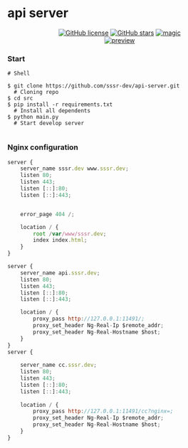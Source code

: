 # api server

<p align="center">
    <a href="https://github.com/sssr-dev/api-server/blob/master/LICENSE"><img alt="GitHub license" src="https://img.shields.io/github/license/sssr-dev/api-server?style=for-the-badge"></a>    
    <a href="https://github.com/sssr-dev/api-server/stargazers"><img alt="GitHub stars" src="https://img.shields.io/github/stars/sssr-dev/api-server?style=for-the-badge"></a>    
    <a href="https://github.com/SantaSpeen"><img src="https://img.santaspeen.ru/github/magic.svg" alt="magic"></a>
    <br/>
    <a href="./src/main.py">
        <img src="https://img.sssr.dev/github/api-server/preview.png" alt="preview">
    </a>
    <br/>
</p>

### Start

```shell
# Shell

$ git clone https://github.com/sssr-dev/api-server.git
  # Cloning repo
$ cd src
$ pip install -r requirements.txt
  # Install all dependents
$ python main.py
  # Start develop server
  
```

### Nginx configuration
```js
server {
    server_name sssr.dev www.sssr.dev;
    listen 80;
    listen 443;
    listen [::]:80;
    listen [::]:443;


    error_page 404 /;

    location / {
        root /var/www/sssr.dev;
        index index.html;
    }
}

server {
    server_name api.sssr.dev;
    listen 80;
    listen 443;
    listen [::]:80;
    listen [::]:443;

    location / {
        proxy_pass http://127.0.0.1:11491/;
        proxy_set_header Ng-Real-Ip $remote_addr;
        proxy_set_header Ng-Real-Hostname $host;    
    }
}
server {
    
    server_name cc.sssr.dev;
    listen 80;
    listen 443;
    listen [::]:80;
    listen [::]:443;
    
    location / {
        proxy_pass http://127.0.0.1:11491/cc?nginx=;   
        proxy_set_header Ng-Real-Ip $remote_addr;
        proxy_set_header Ng-Real-Hostname $host;  
    }
}
```
